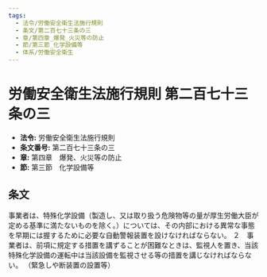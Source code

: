 ```yaml
---
tags:
  - 法令/労働安全衛生法施行規則
  - 条文/第二百七十三条の三
  - 章/第四章_爆発_火災等の防止
  - 節/第三節_化学設備等
  - 体系/労働安全衛生
---
```

# 労働安全衛生法施行規則 第二百七十三条の三

- **法令:** 労働安全衛生法施行規則
- **条文番号:** 第二百七十三条の三
- **章:** 第四章　爆発、火災等の防止
- **節:** 第三節　化学設備等

## 条文
事業者は、特殊化学設備（製造し、又は取り扱う危険物等の量が厚生労働大臣が定める基準に満たないものを除く。）については、その内部における異常な事態を早期には握するために必要な自動警報装置を設けなければならない。
２　事業者は、前項に規定する措置を講ずることが困難なときは、監視人を置き、当該特殊化学設備の運転中は当該設備を監視させる等の措置を講じなければならない。
（緊急しや断装置の設置等）

